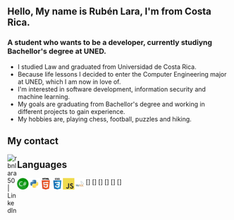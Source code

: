 ## Hello, My name is Rubén Lara, I'm from Costa Rica.
### A student who wants to be a developer, currently studiyng Bachellor's degree at UNED.

- I studied Law and graduated from Universidad de Costa Rica.
- Because life lessons I decided to enter the Computer Engineering major at UNED, which I am now in love of.
- I'm interested in software development, information security and machine learning.
- My goals are graduating from Bachellor's degree and working in different projects to gain experience.
- My hobbies are, playing chess, football, puzzles and hiking.

## My contact

[<img align="left" alt="rbnlara50 | LinkedIn" width="22px" src="https://cdn.jsdelivr.net/npm/simple-icons@v3/icons/linkedin.svg" />][linkedin]

## Languages
[<img align="left" alt="C#" width="26px" src="https://raw.githubusercontent.com/github/explore/80688e429a7d4ef2fca1e82350fe8e3517d3494d/topics/csharp/csharp.png"/>]
[<img align="left" alt="Python" width="26px" src="https://raw.githubusercontent.com/github/explore/80688e429a7d4ef2fca1e82350fe8e3517d3494d/topics/python/python.png"/>]
[<img align="left" alt="HTML5" width="26px" src="https://raw.githubusercontent.com/github/explore/80688e429a7d4ef2fca1e82350fe8e3517d3494d/topics/html/html.png" />]
[<img align="left" alt="CSS3" width="26px" src="https://raw.githubusercontent.com/github/explore/80688e429a7d4ef2fca1e82350fe8e3517d3494d/topics/css/css.png" />]
[<img align="left" alt="JavaScript" width="26px" src="https://raw.githubusercontent.com/github/explore/80688e429a7d4ef2fca1e82350fe8e3517d3494d/topics/javascript/javascript.png" />]
[<img align="left" alt="MySQL" width="26px" src="https://raw.githubusercontent.com/github/explore/80688e429a7d4ef2fca1e82350fe8e3517d3494d/topics/mysql/mysql.png" />]





[linkedin]: https://linkedin.com/in/rbnlara50
